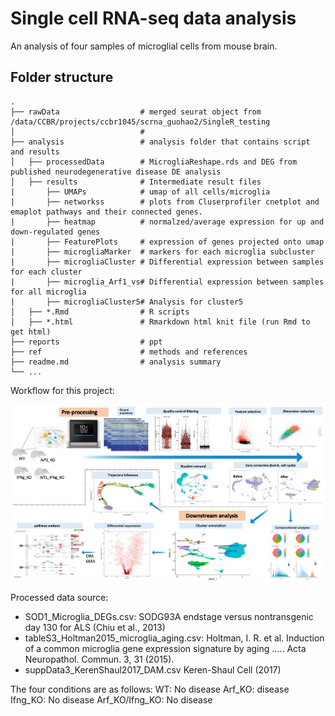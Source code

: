 Single cell RNA-seq data analysis
=======================

An analysis of four samples of microglial cells from mouse brain.


Folder structure
-----------

```
.
├── rawData                  # merged seurat object from /data/CCBR/projects/ccbr1045/scrna_guohao2/SingleR_testing
│                            #  
├── analysis                 # analysis folder that contains script and results
│   ├── processedData        # MicrogliaReshape.rds and DEG from published neurodegenerative disease DE analysis
│   ├── results              # Intermediate result files
|       ├── UMAPs            # umap of all cells/microglia 
|       ├── networkss        # plots from Cluserprofiler cnetplot and emaplot pathways and their connected genes.
|       ├── heatmap          # normalzed/average expression for up and down-regulated genes
|       ├── FeaturePlots     # expression of genes projected onto umap
|       ├── microgliaMarker  # markers for each microglia subcluster
|       ├── microgliaCluster # Differential expression between samples for each cluster
|       ├── microglia_Arf1_vs# Differential expression between samples for all microglia
|       ├── microgliaCluster5# Analysis for cluster5
│   ├── *.Rmd                # R scripts 
│   ├── *.html               # Rmarkdown html knit file (run Rmd to get html)
├── reports                  # ppt
├── ref                      # methods and references
├── readme.md                # analysis summary                       
└── ...
```

Workflow for this project:

![workflow chart](https://github.com/da-yin/ccbr1045_singleCell/blob/master/analysis/results/ccbr1045_workflow.jpg)


Processed data source: 

- SOD1_Microglia_DEGs.csv: SODG93A endstage versus nontransgenic day 130 for ALS (Chiu et al., 2013)
- tableS3_Holtman2015_microglia_aging.csv: Holtman, I. R. et al. Induction of a common microglia gene expression
signature by aging ..... Acta Neuropathol. Commun. 3, 31 (2015).
- suppData3_KerenShaul2017_DAM.csv Keren-Shaul Cell (2017)




The four conditions are as follows:
WT: No disease
Arf_KO: disease
Ifng_KO: No disease
Arf_KO/Ifng_KO: No disease

